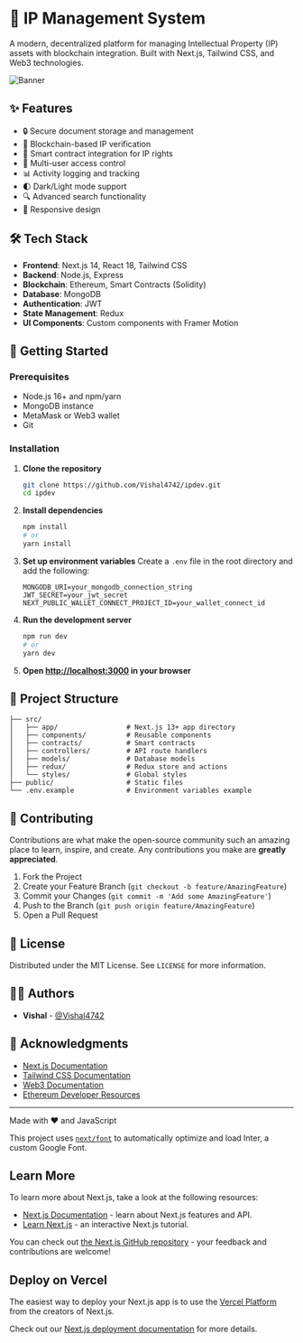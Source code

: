 # 🚀 IP Management System

A modern, decentralized platform for managing Intellectual Property (IP) assets with blockchain integration. Built with Next.js, Tailwind CSS, and Web3 technologies.

![Banner](https://via.placeholder.com/1200x400/1a202c/ffffff?text=IP+Management+System)

## ✨ Features

- 🔒 Secure document storage and management
- 🔗 Blockchain-based IP verification
- 📝 Smart contract integration for IP rights
- 👥 Multi-user access control
- 📊 Activity logging and tracking
- 🌓 Dark/Light mode support
- 🔍 Advanced search functionality
- 📱 Responsive design

## 🛠 Tech Stack

- **Frontend**: Next.js 14, React 18, Tailwind CSS
- **Backend**: Node.js, Express
- **Blockchain**: Ethereum, Smart Contracts (Solidity)
- **Database**: MongoDB
- **Authentication**: JWT
- **State Management**: Redux
- **UI Components**: Custom components with Framer Motion

## 🚀 Getting Started

### Prerequisites

- Node.js 16+ and npm/yarn
- MongoDB instance
- MetaMask or Web3 wallet
- Git

### Installation

1. **Clone the repository**
   ```bash
   git clone https://github.com/Vishal4742/ipdev.git
   cd ipdev
   ```

2. **Install dependencies**
   ```bash
   npm install
   # or
   yarn install
   ```

3. **Set up environment variables**
   Create a `.env` file in the root directory and add the following:
   ```
   MONGODB_URI=your_mongodb_connection_string
   JWT_SECRET=your_jwt_secret
   NEXT_PUBLIC_WALLET_CONNECT_PROJECT_ID=your_wallet_connect_id
   ```

4. **Run the development server**
   ```bash
   npm run dev
   # or
   yarn dev
   ```

5. **Open [http://localhost:3000](http://localhost:3000) in your browser**

## 📂 Project Structure

```
├── src/
│   ├── app/                 # Next.js 13+ app directory
│   ├── components/          # Reusable components
│   ├── contracts/           # Smart contracts
│   ├── controllers/         # API route handlers
│   ├── models/              # Database models
│   ├── redux/               # Redux store and actions
│   └── styles/              # Global styles
├── public/                  # Static files
└── .env.example             # Environment variables example
```

## 🤝 Contributing

Contributions are what make the open-source community such an amazing place to learn, inspire, and create. Any contributions you make are **greatly appreciated**.

1. Fork the Project
2. Create your Feature Branch (`git checkout -b feature/AmazingFeature`)
3. Commit your Changes (`git commit -m 'Add some AmazingFeature'`)
4. Push to the Branch (`git push origin feature/AmazingFeature`)
5. Open a Pull Request

## 📄 License

Distributed under the MIT License. See `LICENSE` for more information.

## 👨‍💻 Authors

- **Vishal** - [@Vishal4742](https://github.com/Vishal4742)

## 🙏 Acknowledgments

- [Next.js Documentation](https://nextjs.org/docs)
- [Tailwind CSS Documentation](https://tailwindcss.com/docs)
- [Web3 Documentation](https://web3js.readthedocs.io/)
- [Ethereum Developer Resources](https://ethereum.org/developers/)

---

Made with ❤️ and JavaScript

This project uses [`next/font`](https://nextjs.org/docs/basic-features/font-optimization) to automatically optimize and load Inter, a custom Google Font.

## Learn More

To learn more about Next.js, take a look at the following resources:

- [Next.js Documentation](https://nextjs.org/docs) - learn about Next.js features and API.
- [Learn Next.js](https://nextjs.org/learn) - an interactive Next.js tutorial.

You can check out [the Next.js GitHub repository](https://github.com/vercel/next.js/) - your feedback and contributions are welcome!

## Deploy on Vercel

The easiest way to deploy your Next.js app is to use the [Vercel Platform](https://vercel.com/new?utm_medium=default-template&filter=next.js&utm_source=create-next-app&utm_campaign=create-next-app-readme) from the creators of Next.js.

Check out our [Next.js deployment documentation](https://nextjs.org/docs/deployment) for more details.
